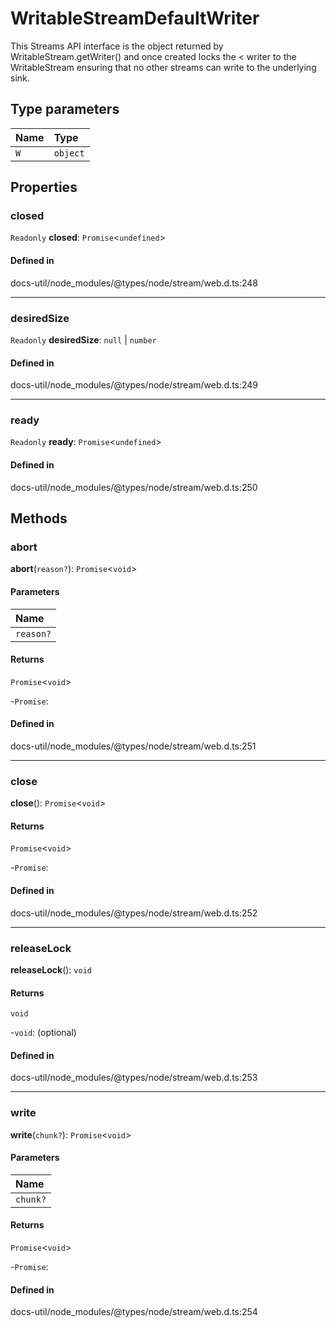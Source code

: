 # WritableStreamDefaultWriter

This Streams API interface is the object returned by
WritableStream.getWriter() and once created locks the < writer to the
WritableStream ensuring that no other streams can write to the underlying
sink.

## Type parameters

| Name | Type |
| :------ | :------ |
| `W` | `object` |

## Properties

### closed

 `Readonly` **closed**: `Promise`<`undefined`\>

#### Defined in

docs-util/node_modules/@types/node/stream/web.d.ts:248

___

### desiredSize

 `Readonly` **desiredSize**: ``null`` \| `number`

#### Defined in

docs-util/node_modules/@types/node/stream/web.d.ts:249

___

### ready

 `Readonly` **ready**: `Promise`<`undefined`\>

#### Defined in

docs-util/node_modules/@types/node/stream/web.d.ts:250

## Methods

### abort

**abort**(`reason?`): `Promise`<`void`\>

#### Parameters

| Name |
| :------ |
| `reason?` | `any` |

#### Returns

`Promise`<`void`\>

-`Promise`: 

#### Defined in

docs-util/node_modules/@types/node/stream/web.d.ts:251

___

### close

**close**(): `Promise`<`void`\>

#### Returns

`Promise`<`void`\>

-`Promise`: 

#### Defined in

docs-util/node_modules/@types/node/stream/web.d.ts:252

___

### releaseLock

**releaseLock**(): `void`

#### Returns

`void`

-`void`: (optional) 

#### Defined in

docs-util/node_modules/@types/node/stream/web.d.ts:253

___

### write

**write**(`chunk?`): `Promise`<`void`\>

#### Parameters

| Name |
| :------ |
| `chunk?` | `W` |

#### Returns

`Promise`<`void`\>

-`Promise`: 

#### Defined in

docs-util/node_modules/@types/node/stream/web.d.ts:254
